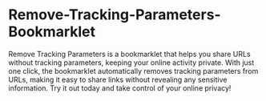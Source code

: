 # Remove-Tracking-Parameters-Bookmarklet
 Remove Tracking Parameters is a bookmarklet that helps you share URLs without tracking parameters, keeping your online activity private. With just one click, the bookmarklet automatically removes tracking parameters from URLs, making it easy to share links without revealing any sensitive information. Try it out today and take control of your online privacy!
